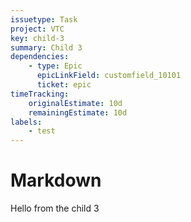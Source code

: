 ```yaml
---
issuetype: Task
project: VTC
key: child-3
summary: Child 3
dependencies:
    - type: Epic
      epicLinkField: customfield_10101
      ticket: epic
timeTracking:
    originalEstimate: 10d
    remainingEstimate: 10d
labels:
    - test
---
```

# Markdown
Hello from the child 3
